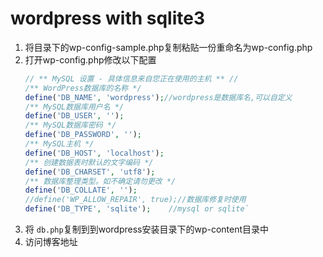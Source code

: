# wordpress with sqlite3

1. 将目录下的wp-config-sample.php复制粘贴一份重命名为wp-config.php
2. 打开wp-config.php修改以下配置
   ```php
   // ** MySQL 设置 - 具体信息来自您正在使用的主机 ** //
   /** WordPress数据库的名称 */
   define('DB_NAME', 'wordpress');//wordpress是数据库名,可以自定义
   /** MySQL数据库用户名 */
   define('DB_USER', '');
   /** MySQL数据库密码 */
   define('DB_PASSWORD', '');
   /** MySQL主机 */
   define('DB_HOST', 'localhost');
   /** 创建数据表时默认的文字编码 */
   define('DB_CHARSET', 'utf8');
   /** 数据库整理类型。如不确定请勿更改 */
   define('DB_COLLATE', '');
   //define('WP_ALLOW_REPAIR', true);//数据库修复时使用
   define('DB_TYPE', 'sqlite');    //mysql or sqlite`
   ```
3. 将 `db.php`复制到到wordpress安装目录下的wp-content目录中
4. 访问博客地址
